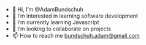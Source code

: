 - 👋 Hi, I’m @AdamBundschuh
- 👀 I’m interested in learning software development
- 🌱 I’m currently learning Javascript
- 💞️ I’m looking to collaborate on projects
- 📫 How to reach me bundschuh.adam@gmail.com

<!---
AdamBundschuh/AdamBundschuh is a ✨ special ✨ repository because its `README.md` (this file) appears on your GitHub profile.
You can click the Preview link to take a look at your changes.
--->
